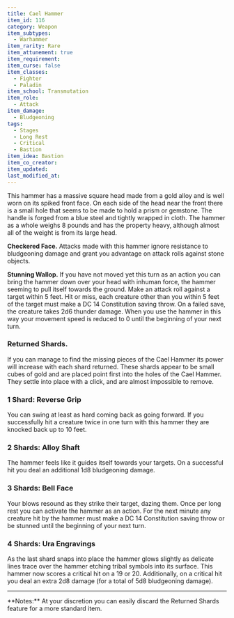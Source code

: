 ```yaml
---
title: Cael Hammer
item_id: 116
category: Weapon
item_subtypes:
  - Warhammer
item_rarity: Rare
item_attunement: true
item_requirement:
item_curse: false
item_classes:
  - Fighter
  - Paladin
item_school: Transmutation
item_role:
  - Attack
item_damage:
  - Bludgeoning
tags:
  - Stages
  - Long Rest
  - Critical
  - Bastion
item_idea: Bastion
item_co_creator:
item_updated:
last_modified_at:
---
```


This hammer has a massive square head made from a gold alloy and is well worn on its spiked front face. On each side of the head near the front there is a small hole that seems to be made to hold a prism or gemstone. The handle is forged from a blue steel and tightly wrapped in cloth. The hammer as a whole weighs 8 pounds and has the property heavy, although almost all of the weight is from its large head.

**Checkered Face.** Attacks made with this hammer ignore resistance to bludgeoning damage and grant you advantage on attack rolls against stone objects.

**Stunning Wallop.** If you have not moved yet this turn as an action you can bring the hammer down over your head with inhuman force, the hammer seeming to pull itself towards the ground. Make an attack roll against a target within 5 feet. Hit or miss, each creature other than you within 5 feet of the target must make a DC 14 Constitution saving throw. On a failed save, the creature takes 2d6 thunder damage. When you use the hammer in this way your movement speed is reduced to 0 until the beginning of your next turn.

### Returned Shards.
If you can manage to find the missing pieces of the Cael Hammer its power will increase with each shard returned. These shards appear to be small cubes of gold and are placed point first into the holes of the Cael Hammer. They settle into place with a click, and are almost impossible to remove.

### 1 Shard: Reverse Grip
You can swing at least as hard coming back as going forward. If you successfully hit a creature twice in one turn with this hammer they are knocked back up to 10 feet.

### 2 Shards: Alloy Shaft
The hammer feels like it guides itself towards your targets. On a successful hit you deal an additional 1d8 bludgeoning damage.

### 3 Shards: Bell Face
Your blows resound as they strike their target, dazing them. Once per long rest you can activate the hammer as an action. For the next minute any creature hit by the hammer must make a DC 14 Constitution saving throw or be stunned until the beginning of your next turn.

### 4 Shards: Ura Engravings
As the last shard snaps into place the hammer glows slightly as delicate lines trace over the hammer etching tribal symbols into its surface. This hammer now scores a critical hit on a 19 or 20. Additionally, on a critical hit you deal an extra 2d8 damage (for a total of 5d8 bludgeoning damage).

<hr />
**Notes:** At your discretion you can easily discard the Returned Shards feature for a more standard item.
